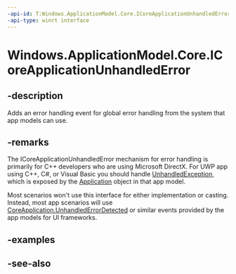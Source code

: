 ```yaml
---
-api-id: T:Windows.ApplicationModel.Core.ICoreApplicationUnhandledError
-api-type: winrt interface
---
```


<!-- Interface syntax.
public interface ICoreApplicationUnhandledError : 
-->

# Windows.ApplicationModel.Core.ICoreApplicationUnhandledError

## -description
Adds an error handling event for global error handling from the system that app models can use.

## -remarks
The ICoreApplicationUnhandledError mechanism for error handling is primarily for C++ developers who are using Microsoft DirectX. For UWP app using C++, C#, or Visual Basic you should handle [UnhandledException](../windows.ui.xaml/application_unhandledexception.md), which is exposed by the [Application](../windows.ui.xaml/application.md) object in that app model.

Most scenarios won't use this interface for either implementation or casting. Instead, most app scenarios will use [CoreApplication.UnhandledErrorDetected](coreapplication_unhandlederrordetected.md) or similar events provided by the app models for UI frameworks.

## -examples

## -see-also
